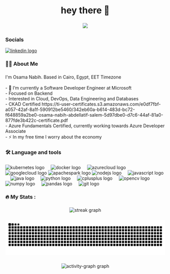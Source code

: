 ###


<h1 align="center">hey there 👋</h1>

###

<div align="center">
  <img src="https://visitor-badge.laobi.icu/badge?page_id=OsamaNabih.OsamaNabih&"  />
</div>

###

<h3 align="left">Socials</h3>
<a href="https://www.linkedin.com/in/osama-nabih/" target="_blank">
  <img src="https://raw.githubusercontent.com/maurodesouza/profile-readme-generator/master/src/assets/icons/social/linkedin/default.svg" width="52" height="40" alt="linkedin logo"  />
</a>

###

<h3 align="left">👩‍💻  About Me</h3>

###

<p align="left">I'm Osama Nabih. Based in Cairo, Egypt, EET Timezone<br><br>
  - 🔭 I’m currently a Software Developer Engineer at Microsoft<br>
  - Focused on Backend<br>
  - Interested in Cloud, DevOps, Data Engineering and Databases<br>
  - CKAD Certified https://ti-user-certificates.s3.amazonaws.com/e0df7fbf-a057-42af-8a1f-590912be5460/342eb60a-b614-483d-bc72-f648859a2be0-osama-nabih-abdellatif-salem-5d97dbe0-d7c6-44af-81a0-877fde3b422c-certificate.pdf<br>
  - Azure Fundamentals Certified, currently working towards Azure Developer Associate<br>
  - ⚡ In my free time I worry about the economy
</p>

###

<h3 align="left">🛠 Language and tools</h3>

###

<div align="left">
  <img src="https://cdn.jsdelivr.net/gh/devicons/devicon/icons/kubernetes/kubernetes-plain.svg" height="40" alt="kubernetes logo" title="Kubernetes" />
  <img width="12" />
  <img src="https://cdn.jsdelivr.net/gh/devicons/devicon/icons/docker/docker-plain-wordmark.svg" height="40" alt="docker logo" title="Docker" />
  <img width="12" />
  <img src="https://cdn.jsdelivr.net/gh/devicons/devicon/icons/azure/azure-original.svg" height="40" alt="azurecloud logo" title="Microsoft Azure" />
  <img src="https://cdn.jsdelivr.net/gh/devicons/devicon/icons/googlecloud/googlecloud-original.svg" height="40" alt="googlecloud logo" title="Google Cloud Platform" />
  <img src="https://cdn.jsdelivr.net/gh/devicons/devicon/icons/apachespark/apachespark-original.svg" height="40" alt="apachespark logo" title="Apache Spark" />
  <img src="https://cdn.jsdelivr.net/gh/devicons/devicon/icons/nodejs/nodejs-original.svg" height="40" alt="nodejs logo" title="Node.js" />
  <img width="12" />
  <img src="https://cdn.jsdelivr.net/gh/devicons/devicon/icons/javascript/javascript-original.svg" height="40" alt="javascript logo" title="JavaScript" />
  <img width="12" />
  <img src="https://cdn.jsdelivr.net/gh/devicons/devicon/icons/java/java-original.svg" height="40" alt="java logo" title="Java" />
  <img width="12" />
  <img src="https://cdn.jsdelivr.net/gh/devicons/devicon/icons/python/python-original.svg" height="40" alt="python logo" title="Python" />
  <img width="12" />
  <img src="https://cdn.jsdelivr.net/gh/devicons/devicon/icons/cplusplus/cplusplus-original.svg" height="40" alt="cplusplus logo" title="C++" />
  <img width="12" />
  <img src="https://cdn.jsdelivr.net/gh/devicons/devicon/icons/opencv/opencv-original.svg" height="40" alt="opencv logo" title="OpenCV" />
  <img width="12" />
  <img src="https://cdn.jsdelivr.net/gh/devicons/devicon/icons/numpy/numpy-original.svg" height="40" alt="numpy logo" title="NumPy" />
  <img width="12" />
  <img src="https://cdn.jsdelivr.net/gh/devicons/devicon/icons/pandas/pandas-original.svg" height="40" alt="pandas logo" title="Pandas" />
  <img width="12" />
  <img src="https://cdn.jsdelivr.net/gh/devicons/devicon/icons/git/git-original.svg" height="40" alt="git logo" title="Git" />
  <img width="12" />
</div>

###

<h3 align="left">🔥   My Stats :</h3>

###

<div align="center">
  <!--<img src="https://github-readme-stats.vercel.app/api/top-langs?username=OsamaNabih&locale=en&hide_title=false&layout=compact&card_width=320&langs_count=5&theme=dracula&hide_border=true&order=2" height="150" alt="languages graph"  />-->
  <img src="https://streak-stats.demolab.com?user=OsamaNabih&locale=en&mode=daily&theme=dark&hide_border=false&border_radius=5&order=3" height="220" alt="streak graph"  />
</div>

###

<img src="https://raw.githubusercontent.com/OsamaNabih/OsamaNabih/output/snake.svg" alt="Snake animation" />

###

<div align="center">
  <img src="https://github-readme-activity-graph.vercel.app/graph?username=OsamaNabih&radius=16&theme=react&area=true&order=5" height="300" alt="activity-graph graph"  />
</div>

###
